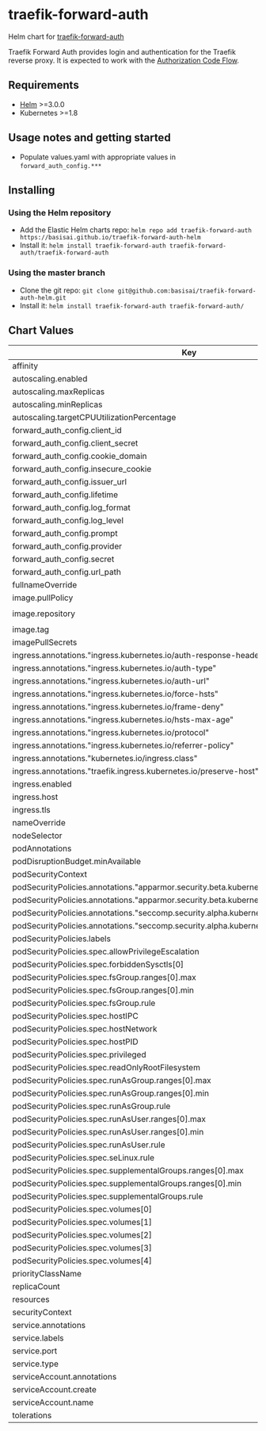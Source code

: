# traefik-forward-auth

Helm chart for [traefik-forward-auth](https://github.com/thomseddon/traefik-forward-auth)

Traefik Forward Auth provides login and authentication for the Traefik reverse proxy. It is expected to work with the [Authorization Code Flow](https://auth0.com/docs/flows/concepts/auth-code).

## Requirements

* [Helm](https://helm.sh/) >=3.0.0
* Kubernetes >=1.8

## Usage notes and getting started

* Populate values.yaml with appropriate values in `forward_auth_config.***`

## Installing

### Using the Helm repository

- Add the Elastic Helm charts repo: `helm repo add traefik-forward-auth https://basisai.github.io/traefik-forward-auth-helm`
- Install it: `helm install traefik-forward-auth traefik-forward-auth/traefik-forward-auth`

### Using the master branch

- Clone the git repo: `git clone git@github.com:basisai/traefik-forward-auth-helm.git`
- Install it: `helm install traefik-forward-auth traefik-forward-auth/`

## Chart Values

| Key | Type | Default | Description |
|-----|------|---------|-------------|
| affinity | object | `{}` |  |
| autoscaling.enabled | bool | `false` |  |
| autoscaling.maxReplicas | int | `3` |  |
| autoscaling.minReplicas | int | `1` |  |
| autoscaling.targetCPUUtilizationPercentage | int | `80` |  |
| forward_auth_config.client_id | string | `"fixme"` |  |
| forward_auth_config.client_secret | string | `""` |  |
| forward_auth_config.cookie_domain | string | `"example.bdrk.ai"` |  |
| forward_auth_config.insecure_cookie | bool | `false` |  |
| forward_auth_config.issuer_url | string | `"https://example.auth0.com/"` |  |
| forward_auth_config.lifetime | int | `36000` |  |
| forward_auth_config.log_format | string | `"text"` |  |
| forward_auth_config.log_level | string | `"info"` |  |
| forward_auth_config.prompt | string | `""` |  |
| forward_auth_config.provider | string | `"oidc"` |  |
| forward_auth_config.secret | string | `""` |  |
| forward_auth_config.url_path | string | `"/_oauth"` |  |
| fullnameOverride | string | `""` |  |
| image.pullPolicy | string | `"IfNotPresent"` |  |
| image.repository | string | `"thomseddon/traefik-forward-auth"` |  |
| image.tag | string | `""` |  |
| imagePullSecrets | list | `[]` |  |
| ingress.annotations."ingress.kubernetes.io/auth-response-headers" | string | `"X-Forwarded-User"` |  |
| ingress.annotations."ingress.kubernetes.io/auth-type" | string | `"forward"` |  |
| ingress.annotations."ingress.kubernetes.io/auth-url" | string | `"http://traefik-forward-auth"` |  |
| ingress.annotations."ingress.kubernetes.io/force-hsts" | string | `"true"` |  |
| ingress.annotations."ingress.kubernetes.io/frame-deny" | string | `"true"` |  |
| ingress.annotations."ingress.kubernetes.io/hsts-max-age" | string | `"315360000"` |  |
| ingress.annotations."ingress.kubernetes.io/protocol" | string | `"http"` |  |
| ingress.annotations."ingress.kubernetes.io/referrer-policy" | string | `"strict-origin"` |  |
| ingress.annotations."kubernetes.io/ingress.class" | string | `"traefik"` |  |
| ingress.annotations."traefik.ingress.kubernetes.io/preserve-host" | string | `"true"` |  |
| ingress.enabled | bool | `false` |  |
| ingress.host | string | `"auth.example.bdrk.ai"` |  |
| ingress.tls | list | `[]` |  |
| nameOverride | string | `""` |  |
| nodeSelector | object | `{}` |  |
| podAnnotations | object | `{}` |  |
| podDisruptionBudget.minAvailable | int | `1` |  |
| podSecurityContext | object | `{}` |  |
| podSecurityPolicies.annotations."apparmor.security.beta.kubernetes.io/allowedProfileNames" | string | `"runtime/default"` |  |
| podSecurityPolicies.annotations."apparmor.security.beta.kubernetes.io/defaultProfileName" | string | `"runtime/default"` |  |
| podSecurityPolicies.annotations."seccomp.security.alpha.kubernetes.io/allowedProfileNames" | string | `"docker/default,runtime/default"` |  |
| podSecurityPolicies.annotations."seccomp.security.alpha.kubernetes.io/defaultProfileName" | string | `"runtime/default"` |  |
| podSecurityPolicies.labels | object | `{}` |  |
| podSecurityPolicies.spec.allowPrivilegeEscalation | bool | `false` |  |
| podSecurityPolicies.spec.forbiddenSysctls[0] | string | `"*"` |  |
| podSecurityPolicies.spec.fsGroup.ranges[0].max | int | `65535` |  |
| podSecurityPolicies.spec.fsGroup.ranges[0].min | int | `1` |  |
| podSecurityPolicies.spec.fsGroup.rule | string | `"MustRunAs"` |  |
| podSecurityPolicies.spec.hostIPC | bool | `false` |  |
| podSecurityPolicies.spec.hostNetwork | bool | `false` |  |
| podSecurityPolicies.spec.hostPID | bool | `false` |  |
| podSecurityPolicies.spec.privileged | bool | `false` |  |
| podSecurityPolicies.spec.readOnlyRootFilesystem | bool | `true` |  |
| podSecurityPolicies.spec.runAsGroup.ranges[0].max | int | `65535` |  |
| podSecurityPolicies.spec.runAsGroup.ranges[0].min | int | `1` |  |
| podSecurityPolicies.spec.runAsGroup.rule | string | `"MustRunAs"` |  |
| podSecurityPolicies.spec.runAsUser.ranges[0].max | int | `65535` |  |
| podSecurityPolicies.spec.runAsUser.ranges[0].min | int | `1` |  |
| podSecurityPolicies.spec.runAsUser.rule | string | `"MustRunAs"` |  |
| podSecurityPolicies.spec.seLinux.rule | string | `"RunAsAny"` |  |
| podSecurityPolicies.spec.supplementalGroups.ranges[0].max | int | `65535` |  |
| podSecurityPolicies.spec.supplementalGroups.ranges[0].min | int | `1` |  |
| podSecurityPolicies.spec.supplementalGroups.rule | string | `"MustRunAs"` |  |
| podSecurityPolicies.spec.volumes[0] | string | `"configMap"` |  |
| podSecurityPolicies.spec.volumes[1] | string | `"emptyDir"` |  |
| podSecurityPolicies.spec.volumes[2] | string | `"projected"` |  |
| podSecurityPolicies.spec.volumes[3] | string | `"secret"` |  |
| podSecurityPolicies.spec.volumes[4] | string | `"downwardAPI"` |  |
| priorityClassName | string | `""` |  |
| replicaCount | int | `1` |  |
| resources | object | `{}` |  |
| securityContext | object | `{}` |  |
| service.annotations | object | `{}` |  |
| service.labels | object | `{}` |  |
| service.port | int | `80` |  |
| service.type | string | `"ClusterIP"` |  |
| serviceAccount.annotations | object | `{}` |  |
| serviceAccount.create | bool | `true` |  |
| serviceAccount.name | string | `""` |  |
| tolerations | list | `[]` |  |
